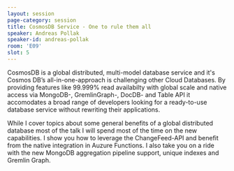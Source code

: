 ```yaml
---
layout: session
page-category: session
title: CosmosDB Service - One to rule them all
speaker: Andreas Pollak
speaker-id: andreas-pollak
room: 'E09'
slot: 5
---
```


CosmosDB is a global distributed, multi-model database service and it's Cosmos DB’s all-in-one-approach is challenging other Cloud Databases. By providing features like 99.999% read availabilty with global scale and native access via MongoDB-, GremlinGraph-, DocDB- and Table API it accomodates a broad range of developers looking for a ready-to-use database service without rewriting their applications.

While I cover topics about some general benefits of a global distributed database most of the talk I will spend most of the time on the new capabilities. I show you how to leverage the ChangeFeed-API and benefit from the native integration in Auzure Functions. I also take you on a ride with the new MongoDB aggregation pipeline support, unique indexes and Gremlin Graph.
